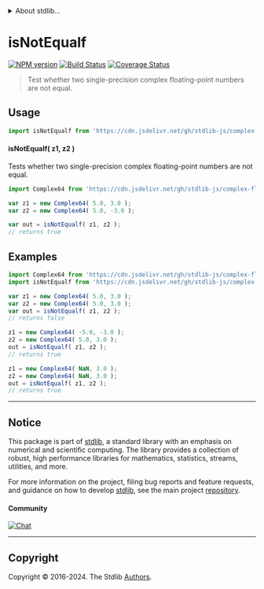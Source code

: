 <!--

@license Apache-2.0

Copyright (c) 2024 The Stdlib Authors.

Licensed under the Apache License, Version 2.0 (the "License");
you may not use this file except in compliance with the License.
You may obtain a copy of the License at

   http://www.apache.org/licenses/LICENSE-2.0

Unless required by applicable law or agreed to in writing, software
distributed under the License is distributed on an "AS IS" BASIS,
WITHOUT WARRANTIES OR CONDITIONS OF ANY KIND, either express or implied.
See the License for the specific language governing permissions and
limitations under the License.

-->


<details>
  <summary>
    About stdlib...
  </summary>
  <p>We believe in a future in which the web is a preferred environment for numerical computation. To help realize this future, we've built stdlib. stdlib is a standard library, with an emphasis on numerical and scientific computation, written in JavaScript (and C) for execution in browsers and in Node.js.</p>
  <p>The library is fully decomposable, being architected in such a way that you can swap out and mix and match APIs and functionality to cater to your exact preferences and use cases.</p>
  <p>When you use stdlib, you can be absolutely certain that you are using the most thorough, rigorous, well-written, studied, documented, tested, measured, and high-quality code out there.</p>
  <p>To join us in bringing numerical computing to the web, get started by checking us out on <a href="https://github.com/stdlib-js/stdlib">GitHub</a>, and please consider <a href="https://opencollective.com/stdlib">financially supporting stdlib</a>. We greatly appreciate your continued support!</p>
</details>

# isNotEqualf

[![NPM version][npm-image]][npm-url] [![Build Status][test-image]][test-url] [![Coverage Status][coverage-image]][coverage-url] <!-- [![dependencies][dependencies-image]][dependencies-url] -->

> Test whether two single-precision complex floating-point numbers are not equal.

<!-- Section to include introductory text. Make sure to keep an empty line after the intro `section` element and another before the `/section` close. -->

<section class="intro">

</section>

<!-- /.intro -->

<!-- Package usage documentation. -->



<section class="usage">

## Usage

```javascript
import isNotEqualf from 'https://cdn.jsdelivr.net/gh/stdlib-js/complex-base-assert-is-not-equalf@deno/mod.js';
```

#### isNotEqualf( z1, z2 )

Tests whether two single-precision complex floating-point numbers are not equal.

```javascript
import Complex64 from 'https://cdn.jsdelivr.net/gh/stdlib-js/complex-float32@deno/mod.js';

var z1 = new Complex64( 5.0, 3.0 );
var z2 = new Complex64( 5.0, -3.0 );

var out = isNotEqualf( z1, z2 );
// returns true
```

</section>

<!-- /.usage -->

<!-- Package usage notes. Make sure to keep an empty line after the `section` element and another before the `/section` close. -->

<section class="notes">

</section>

<!-- /.notes -->

<!-- Package usage examples. -->

<section class="examples">

## Examples

<!-- eslint no-undef: "error" -->

```javascript
import Complex64 from 'https://cdn.jsdelivr.net/gh/stdlib-js/complex-float32@deno/mod.js';
import isNotEqualf from 'https://cdn.jsdelivr.net/gh/stdlib-js/complex-base-assert-is-not-equalf@deno/mod.js';

var z1 = new Complex64( 5.0, 3.0 );
var z2 = new Complex64( 5.0, 3.0 );
var out = isNotEqualf( z1, z2 );
// returns false

z1 = new Complex64( -5.0, -3.0 );
z2 = new Complex64( 5.0, 3.0 );
out = isNotEqualf( z1, z2 );
// returns true

z1 = new Complex64( NaN, 3.0 );
z2 = new Complex64( NaN, 3.0 );
out = isNotEqualf( z1, z2 );
// returns true
```

</section>

<!-- /.examples -->

<!-- C interface documentation. -->



<!-- Section to include cited references. If references are included, add a horizontal rule *before* the section. Make sure to keep an empty line after the `section` element and another before the `/section` close. -->

<section class="references">

</section>

<!-- /.references -->

<!-- Section for related `stdlib` packages. Do not manually edit this section, as it is automatically populated. -->

<section class="related">

</section>

<!-- /.related -->

<!-- Section for all links. Make sure to keep an empty line after the `section` element and another before the `/section` close. -->


<section class="main-repo" >

* * *

## Notice

This package is part of [stdlib][stdlib], a standard library with an emphasis on numerical and scientific computing. The library provides a collection of robust, high performance libraries for mathematics, statistics, streams, utilities, and more.

For more information on the project, filing bug reports and feature requests, and guidance on how to develop [stdlib][stdlib], see the main project [repository][stdlib].

#### Community

[![Chat][chat-image]][chat-url]

---

## Copyright

Copyright &copy; 2016-2024. The Stdlib [Authors][stdlib-authors].

</section>

<!-- /.stdlib -->

<!-- Section for all links. Make sure to keep an empty line after the `section` element and another before the `/section` close. -->

<section class="links">

[npm-image]: http://img.shields.io/npm/v/@stdlib/complex-base-assert-is-not-equalf.svg
[npm-url]: https://npmjs.org/package/@stdlib/complex-base-assert-is-not-equalf

[test-image]: https://github.com/stdlib-js/complex-base-assert-is-not-equalf/actions/workflows/test.yml/badge.svg?branch=main
[test-url]: https://github.com/stdlib-js/complex-base-assert-is-not-equalf/actions/workflows/test.yml?query=branch:main

[coverage-image]: https://img.shields.io/codecov/c/github/stdlib-js/complex-base-assert-is-not-equalf/main.svg
[coverage-url]: https://codecov.io/github/stdlib-js/complex-base-assert-is-not-equalf?branch=main

<!--

[dependencies-image]: https://img.shields.io/david/stdlib-js/complex-base-assert-is-not-equalf.svg
[dependencies-url]: https://david-dm.org/stdlib-js/complex-base-assert-is-not-equalf/main

-->

[chat-image]: https://img.shields.io/gitter/room/stdlib-js/stdlib.svg
[chat-url]: https://app.gitter.im/#/room/#stdlib-js_stdlib:gitter.im

[stdlib]: https://github.com/stdlib-js/stdlib

[stdlib-authors]: https://github.com/stdlib-js/stdlib/graphs/contributors

[umd]: https://github.com/umdjs/umd
[es-module]: https://developer.mozilla.org/en-US/docs/Web/JavaScript/Guide/Modules

[deno-url]: https://github.com/stdlib-js/complex-base-assert-is-not-equalf/tree/deno
[umd-url]: https://github.com/stdlib-js/complex-base-assert-is-not-equalf/tree/umd
[esm-url]: https://github.com/stdlib-js/complex-base-assert-is-not-equalf/tree/esm
[branches-url]: https://github.com/stdlib-js/complex-base-assert-is-not-equalf/blob/main/branches.md

</section>

<!-- /.links -->
